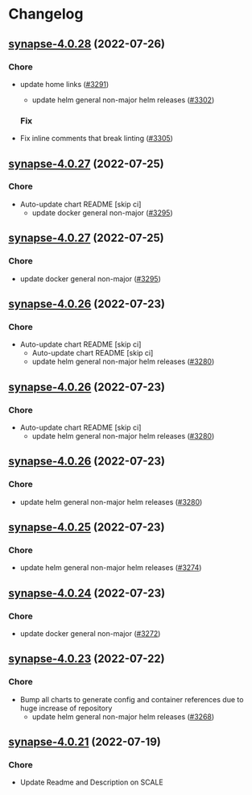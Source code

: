 # Changelog



## [synapse-4.0.28](https://github.com/truecharts/apps/compare/synapse-4.0.27...synapse-4.0.28) (2022-07-26)

### Chore

- update home links ([#3291](https://github.com/truecharts/apps/issues/3291))
  - update helm general non-major helm releases ([#3302](https://github.com/truecharts/apps/issues/3302))

  ### Fix

- Fix inline comments that break linting ([#3305](https://github.com/truecharts/apps/issues/3305))




## [synapse-4.0.27](https://github.com/truecharts/apps/compare/synapse-4.0.26...synapse-4.0.27) (2022-07-25)

### Chore

- Auto-update chart README [skip ci]
  - update docker general non-major ([#3295](https://github.com/truecharts/apps/issues/3295))




## [synapse-4.0.27](https://github.com/truecharts/apps/compare/synapse-4.0.26...synapse-4.0.27) (2022-07-25)

### Chore

- update docker general non-major ([#3295](https://github.com/truecharts/apps/issues/3295))




## [synapse-4.0.26](https://github.com/truecharts/apps/compare/synapse-4.0.25...synapse-4.0.26) (2022-07-23)

### Chore

- Auto-update chart README [skip ci]
  - Auto-update chart README [skip ci]
  - update helm general non-major helm releases ([#3280](https://github.com/truecharts/apps/issues/3280))




## [synapse-4.0.26](https://github.com/truecharts/apps/compare/synapse-4.0.25...synapse-4.0.26) (2022-07-23)

### Chore

- Auto-update chart README [skip ci]
  - update helm general non-major helm releases ([#3280](https://github.com/truecharts/apps/issues/3280))




## [synapse-4.0.26](https://github.com/truecharts/apps/compare/synapse-4.0.25...synapse-4.0.26) (2022-07-23)

### Chore

- update helm general non-major helm releases ([#3280](https://github.com/truecharts/apps/issues/3280))




## [synapse-4.0.25](https://github.com/truecharts/apps/compare/synapse-4.0.24...synapse-4.0.25) (2022-07-23)

### Chore

- update helm general non-major helm releases ([#3274](https://github.com/truecharts/apps/issues/3274))




## [synapse-4.0.24](https://github.com/truecharts/apps/compare/synapse-4.0.23...synapse-4.0.24) (2022-07-23)

### Chore

- update docker general non-major ([#3272](https://github.com/truecharts/apps/issues/3272))




## [synapse-4.0.23](https://github.com/truecharts/apps/compare/synapse-4.0.21...synapse-4.0.23) (2022-07-22)

### Chore

- Bump all charts to generate config and container references due to huge increase of repository
  - update helm general non-major helm releases ([#3268](https://github.com/truecharts/apps/issues/3268))



## [synapse-4.0.21](https://github.com/truecharts/apps/compare/synapse-4.0.20...synapse-4.0.21) (2022-07-19)

### Chore

- Update Readme and Description on SCALE
